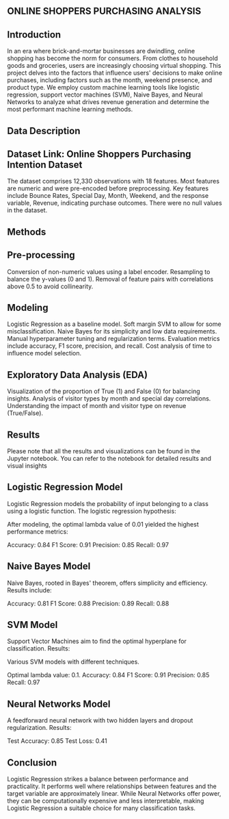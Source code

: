 ## ONLINE SHOPPERS PURCHASING ANALYSIS
## Introduction
In an era where brick-and-mortar businesses are dwindling, online shopping has become the norm for consumers. From clothes to household goods and groceries, users are increasingly choosing virtual shopping. This project delves into the factors that influence users' decisions to make online purchases, including factors such as the month, weekend presence, and product type. We employ custom machine learning tools like logistic regression, support vector machines (SVM), Naive Bayes, and Neural Networks to analyze what drives revenue generation and determine the most performant machine learning methods.

## Data Description
## Dataset Link: Online Shoppers Purchasing Intention Dataset

The dataset comprises 12,330 observations with 18 features. Most features are numeric and were pre-encoded before preprocessing. Key features include Bounce Rates, Special Day, Month, Weekend, and the response variable, Revenue, indicating purchase outcomes. There were no null values in the dataset.

## Methods
## Pre-processing
Conversion of non-numeric values using a label encoder.
Resampling to balance the y-values (0 and 1).
Removal of feature pairs with correlations above 0.5 to avoid collinearity.
## Modeling
Logistic Regression as a baseline model.
Soft margin SVM to allow for some misclassification.
Naive Bayes for its simplicity and low data requirements.
Manual hyperparameter tuning and regularization terms.
Evaluation metrics include accuracy, F1 score, precision, and recall.
Cost analysis of time to influence model selection.
## Exploratory Data Analysis (EDA)
Visualization of the proportion of True (1) and False (0) for balancing insights.
Analysis of visitor types by month and special day correlations.
Understanding the impact of month and visitor type on revenue (True/False).
## Results
Please note that all the results and visualizations can be found in the Jupyter notebook. You can refer to the notebook for detailed results and visual insights
## Logistic Regression Model
Logistic Regression models the probability of input belonging to a class using a logistic function. The logistic regression hypothesis:

After modeling, the optimal lambda value of 0.01 yielded the highest performance metrics:

Accuracy: 0.84
F1 Score: 0.91
Precision: 0.85
Recall: 0.97
## Naive Bayes Model
Naive Bayes, rooted in Bayes' theorem, offers simplicity and efficiency. Results include:

Accuracy: 0.81
F1 Score: 0.88
Precision: 0.89
Recall: 0.88
## SVM Model
Support Vector Machines aim to find the optimal hyperplane for classification. Results:

Various SVM models with different techniques.

Optimal lambda value: 0.1.
Accuracy: 0.84
F1 Score: 0.91
Precision: 0.85
Recall: 0.97
## Neural Networks Model
A feedforward neural network with two hidden layers and dropout regularization. Results:

Test Accuracy: 0.85
Test Loss: 0.41
## Conclusion
Logistic Regression strikes a balance between performance and practicality. It performs well where relationships between features and the target variable are approximately linear. While Neural Networks offer power, they can be computationally expensive and less interpretable, making Logistic Regression a suitable choice for many classification tasks.
